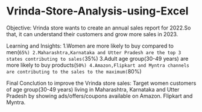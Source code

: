 # Vrinda-Store-Analysis-using-Excel

Objective: Vrinda store wants to create an annual sales report for 2022.So that, it can understand their customers and grow more sales in 2023.

Learning and Insights:
 1.Women are more likely to buy compared to men(`65%)
 2.Maharashtra,Karnataka and Utter Pradesh are the top 3 states contributing to sales(`35%)
 3.Adult age group(30-49 years) are more likely to buy products(`50%)
 4.Amazon,Flipkart and Myntra channels are contributing to the sales to the maximum(`80%)

Final Conclution to improve the Vrinda store sales:
Target women customers of age group(30-49 years) living in Maharashtra, Karnataka and Utter Pradesh by showing ads/offers/coupons available on Amazon. Flipkart and Myntra.
